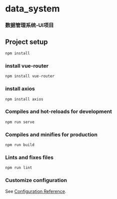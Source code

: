 # data_system

### 数据管理系统-UI项目

## Project setup
```
npm install
```
### install vue-router
```
npm install vue-router
```

### install axios
```
npm install axios
```

### Compiles and hot-reloads for development
```
npm run serve
```

### Compiles and minifies for production
```
npm run build
```

### Lints and fixes files
```
npm run lint
```

### Customize configuration
See [Configuration Reference](https://cli.vuejs.org/config/).
